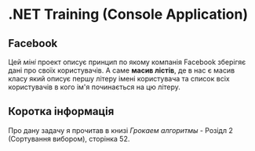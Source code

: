 # .NET Training (Console Application)

## Facebook

Цей *міні* проект описує принцип по якому компанія Facebook зберігяє дані про своїх користувачів. 
А саме **масив лістів**, де в нас є масив класу який описує першу літеру імені користувача та список всіх користувачів в кого ім'я починається
на цю літеру.

## Коротка інформація
Про дану задачу я прочитав в книзі *Грокаем алгоритмы* - Розідл 2 (Сортування вибором), сторінка 52.